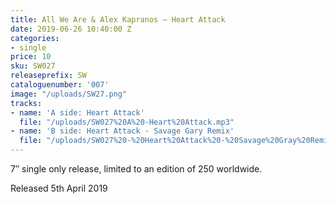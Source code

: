 ```yaml
---
title: All We Are & Alex Kapranos – Heart Attack
date: 2019-06-26 10:40:00 Z
categories:
- single
price: 10
sku: SW027
releaseprefix: SW
cataloguenumber: '007'
image: "/uploads/SW27.png"
tracks:
- name: 'A side: Heart Attack'
  file: "/uploads/SW027%20A%20-Heart%20Attack.mp3"
- name: 'B side: Heart Attack - Savage Gary Remix'
  file: "/uploads/SW027%20-%20Heart%20Attack%20-%20Savage%20Gray%20Remix.mp3"
---
```


7″ single only release, limited to an edition of 250 worldwide.

Released 5th April 2019